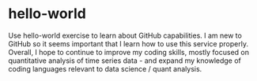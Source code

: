 # hello-world
Use hello-world exercise to learn about GitHub capabilities. I am new to GitHub so it seems important
that I learn how to use this service properly. Overall, I hope to continue to improve my coding skills,
mostly focused on quantitative analysis of time series data - and expand my knowledge of coding languages 
relevant to data science / quant analysis.
